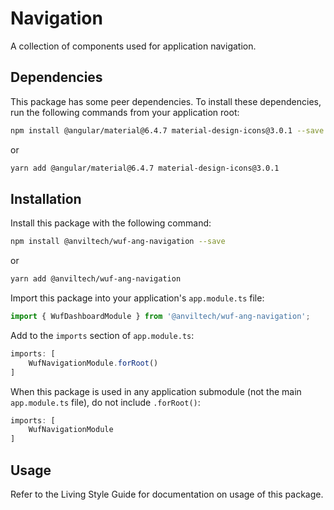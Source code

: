 Navigation
=======

A collection of components used for application navigation.

Dependencies
------------
This package has some peer dependencies.  To install these dependencies, run the following commands from your application root:

```bash
npm install @angular/material@6.4.7 material-design-icons@3.0.1 --save
```

or

```bash
yarn add @angular/material@6.4.7 material-design-icons@3.0.1
```

Installation
------------
Install this package with the following command:

```bash
npm install @anviltech/wuf-ang-navigation --save
```

or

```bash
yarn add @anviltech/wuf-ang-navigation
```

Import this package into your application's `app.module.ts` file:

```typescript
import { WufDashboardModule } from '@anviltech/wuf-ang-navigation';
```

Add to the `imports` section of `app.module.ts`:

```typescript
imports: [
    WufNavigationModule.forRoot()
]
```

When this package is used in any application submodule (not the main `app.module.ts` file), do not include `.forRoot()`:

```typescript
imports: [
    WufNavigationModule
]
```

Usage
-----

Refer to the Living Style Guide for documentation on usage of this package. 

